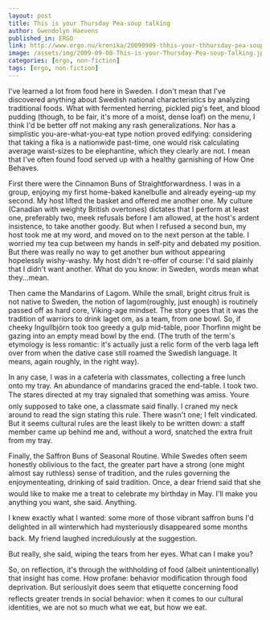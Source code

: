 ```yaml
---
layout: post
title: This is your Thursday Pea-soup talking
author: Gwendolyn Haevens
published_in: ERGO
link: http://www.ergo.nu/kronika/20090909-thhis-your-thhursday-pea-soup-talking
image: /assets/img/2009-09-08-This-is-your-Thursday-Pea-soup-Talking.jpeg
categories: [ergo, non-fiction]
tags: [ergo, non-fiction]
---
```

I've learned a lot from food here in Sweden. I don't mean that I've discovered anything about Swedish national characteristics by analyzing traditional foods. <!--more-->
What with fermented herring, pickled pig's feet, and blood pudding (though, to be fair, it's more of a moist, dense loaf) on the menu, I think I'd be better off not making any rash generalizations. Nor has a simplistic you-are-what-you-eat type notion proved edifying: considering that taking a fika is a nationwide past-time, one would risk calculating average waist-sizes to be elephantine, which they clearly are not. I mean that I've often found food served up with a healthy garnishing of How One Behaves.

First there were the Cinnamon Buns of Straightforwardness. I was in a group, enjoying my first home-baked kanelbulle and already eyeing-up my second. My host lifted the basket and offered me another one. My culture (Canadian with weighty British overtones) dictates that I perform at least one, preferably two, meek refusals before I am allowed, at the host's ardent insistence, to take another goody. But when I refused a second bun, my host took me at my word, and moved on to the next person at the table. I worried my tea cup between my hands in self-pity and debated my position. But there was really no way to get another bun without appearing hopelessly wishy-washy. My host didn't re-offer of course: I'd said plainly that I didn't want another. What do you know: in Sweden, words mean what they...mean.

Then came the Mandarins of Lagom. While the small, bright citrus fruit is not native to Sweden, the notion of lagom(roughly, just enough) is routinely passed off as hard core, Viking-age mindset. The story goes that it was the tradition of warriors to drink laget om, as a team, from one bowl. So, if cheeky Ingullbjörn took too greedy a gulp mid-table, poor Thorfinn might be gazing into an empty mead bowl by the end. (The truth of the term's etymology is less romantic: it's actually just a relic form of the verb laga left over from when the dative case still roamed the Swedish language. It means, again roughly, in the right way).

In any case, I was in a cafeteria with classmates, collecting a free lunch onto my tray. An abundance of mandarins graced the end-table. I took two. The stares directed at my tray signaled that something was amiss. Youre only supposed to take one, a classmate said finally. I craned my neck around to read the sign stating this rule. There wasn't one; I felt vindicated. But it seems cultural rules are the least likely to be written down: a staff member came up behind me and, without a word, snatched the extra fruit from my tray.

Finally, the Saffron Buns of Seasonal Routine. While Swedes often seem honestly oblivious to the fact, the greater part have a strong (one might almost say ruthless) sense of tradition, and the rules governing the enjoymenteating, drinking of said tradition. Once, a dear friend said that she would like to make me a treat to celebrate my birthday in May.
I'll make you anything you want, she said. Anything.

I knew exactly what I wanted: some more of those vibrant saffron buns I'd delighted in all winterwhich had mysteriously disappeared some months back. My friend laughed incredulously at the suggestion.

But really, she said, wiping the tears from her eyes. What can I make you?

So, on reflection, it's through the withholding of food (albeit unintentionally) that insight has come. How profane: behavior modification through food deprivation. But seriouslyit does seem that etiquette concerning food reflects greater trends in social behavior: when it comes to our cultural identities, we are not so much what we eat, but how we eat.
